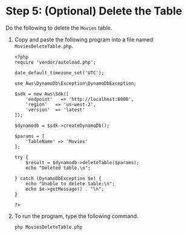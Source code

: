 # Step 5: \(Optional\) Delete the Table<a name="GettingStarted.PHP.05"></a>

 Do the following to delete the `Movies` table.

1. Copy and paste the following program into a file named `MoviesDeleteTable.php`.

   ```
   <?php
   require 'vendor/autoload.php';
   
   date_default_timezone_set('UTC');
   
   use Aws\DynamoDb\Exception\DynamoDbException;
   
   $sdk = new Aws\Sdk([
       'endpoint'   => 'http://localhost:8000',
       'region'   => 'us-west-2',
       'version'  => 'latest'
   ]);
   
   $dynamodb = $sdk->createDynamoDb();
   
   $params = [
       'TableName' => 'Movies'
   ];
   
   try {
       $result = $dynamodb->deleteTable($params);
       echo "Deleted table.\n";
   
   } catch (DynamoDbException $e) {
       echo "Unable to delete table:\n";
       echo $e->getMessage() . "\n";
   }
   
   ?>
   ```

1. To run the program, type the following command.

   `php MoviesDeleteTable.php`
